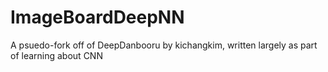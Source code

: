 # ImageBoardDeepNN
 A psuedo-fork off of DeepDanbooru by kichangkim, written largely as part of learning about CNN
